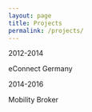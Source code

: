 ```yaml
---
layout: page
title: Projects 
permalink: /projects/
---
```

2012-2014

eConnect Germany


2014-2016 

Mobility Broker
